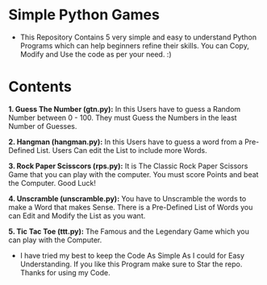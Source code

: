 # Simple Python Games

- This Repository Contains 5 very simple and easy to understand Python Programs which can help beginners refine their skills. You can Copy, Modify and Use the code as per your need. :)

# Contents

**1. Guess The Number (gtn.py):** In this Users have to guess a Random Number between 0 - 100. They must Guess the Numbers in the least Number of Guesses.

**2. Hangman (hangman.py):** In this Users have to guess a word from a Pre-Defined List. Users Can edit the List to include more Words.

**3. Rock Paper Scisscors (rps.py):** It is The Classic Rock Paper Scissors Game that you can play with the computer. You must score Points and beat the Computer. Good Luck!

**4. Unscramble (unscramble.py):** You have to Unscramble the words to make a Word that makes Sense. There is a Pre-Defined List of Words you can Edit and Modify the List as you want.

**5. Tic Tac Toe (ttt.py):** The Famous and the Legendary Game which you can play with the Computer. 

- I have tried my best to keep the Code As Simple As I could for Easy Understanding. If you like this Program make sure to Star the repo. Thanks for using my Code.
